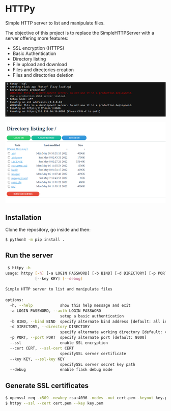 HTTPy
=====

Simple HTTP server to list and manipulate files.

The objective of this project is to replace the SimpleHTTPServer with a server offering more features:
- SSL encryption (HTTPS)
- Basic Authentication
- Directory listing
- File upload and download
- Files and directories creation
- Files and directories deletion

![alt text](images/cmd.png)

![alt text](images/srv.png)

Installation
------------

Clone the repository, go inside and then:
```bash
$ python3 -m pip install .
```

Run the server
----------------

```bash
 $ httpy -h
usage: httpy [-h] [-a LOGIN PASSWORD] [-b BIND] [-d DIRECTORY] [-p PORT] [--ssl] [--cert CERT]
             [--key KEY] [--debug]

Simple HTTP server to list and manipulate files

options:
  -h, --help            show this help message and exit
  -a LOGIN PASSWORD, --auth LOGIN PASSWORD
                        setup a basic authentication
  -b BIND, --bind BIND  specify alternate bind address [default: all interfaces]
  -d DIRECTORY, --directory DIRECTORY
                        specify alternate working directory [default: current directory]
  -p PORT, --port PORT  specify alternate port [default: 8000]
  --ssl                 enable SSL encryption
  --cert CERT, --ssl-cert CERT
                        specifySSL server certificate
  --key KEY, --ssl-key KEY
                        specifySSL server secret key path
  --debug               enable flask debug mode
```

Generate SSL certificates
-------------------------

```bash
$ openssl req -x509 -newkey rsa:4096 -nodes -out cert.pem -keyout key.pem -days 365
$ httpy --ssl --cert cert.pem --key key.pem 
```
